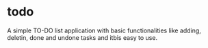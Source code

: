 # todo
A simple TO-DO list application with basic functionalities like adding, deletin, done and undone tasks and itbis easy to use.
